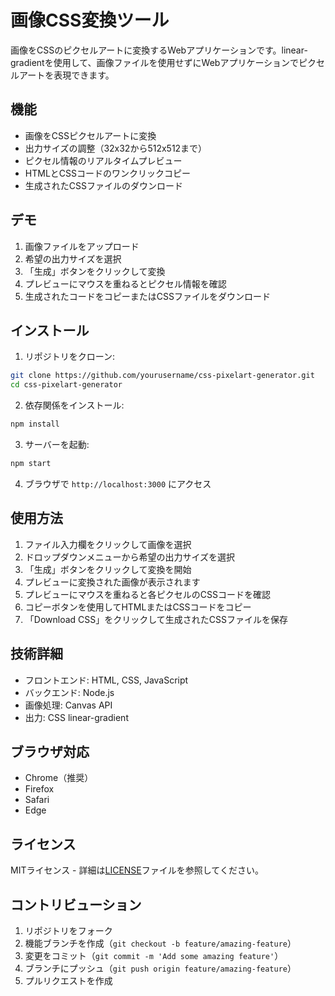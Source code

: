 # 画像CSS変換ツール

画像をCSSのピクセルアートに変換するWebアプリケーションです。linear-gradientを使用して、画像ファイルを使用せずにWebアプリケーションでピクセルアートを表現できます。

## 機能

- 画像をCSSピクセルアートに変換
- 出力サイズの調整（32x32から512x512まで）
- ピクセル情報のリアルタイムプレビュー
- HTMLとCSSコードのワンクリックコピー
- 生成されたCSSファイルのダウンロード

## デモ

1. 画像ファイルをアップロード
2. 希望の出力サイズを選択
3. 「生成」ボタンをクリックして変換
4. プレビューにマウスを重ねるとピクセル情報を確認
5. 生成されたコードをコピーまたはCSSファイルをダウンロード

## インストール

1. リポジトリをクローン:
```bash
git clone https://github.com/yourusername/css-pixelart-generator.git
cd css-pixelart-generator
```

2. 依存関係をインストール:
```bash
npm install
```

3. サーバーを起動:
```bash
npm start
```

4. ブラウザで `http://localhost:3000` にアクセス

## 使用方法

1. ファイル入力欄をクリックして画像を選択
2. ドロップダウンメニューから希望の出力サイズを選択
3. 「生成」ボタンをクリックして変換を開始
4. プレビューに変換された画像が表示されます
5. プレビューにマウスを重ねると各ピクセルのCSSコードを確認
6. コピーボタンを使用してHTMLまたはCSSコードをコピー
7. 「Download CSS」をクリックして生成されたCSSファイルを保存

## 技術詳細

- フロントエンド: HTML, CSS, JavaScript
- バックエンド: Node.js
- 画像処理: Canvas API
- 出力: CSS linear-gradient

## ブラウザ対応

- Chrome（推奨）
- Firefox
- Safari
- Edge

## ライセンス

MITライセンス - 詳細は[LICENSE](LICENSE)ファイルを参照してください。

## コントリビューション

1. リポジトリをフォーク
2. 機能ブランチを作成（`git checkout -b feature/amazing-feature`）
3. 変更をコミット（`git commit -m 'Add some amazing feature'`）
4. ブランチにプッシュ（`git push origin feature/amazing-feature`）
5. プルリクエストを作成